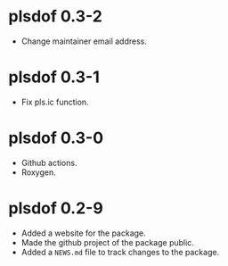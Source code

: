 # plsdof 0.3-2

* Change maintainer email address.

# plsdof 0.3-1

* Fix pls.ic function.

# plsdof 0.3-0

* Github actions.
* Roxygen.

# plsdof 0.2-9

* Added a website for the package.
* Made the github project of the package public.
* Added a `NEWS.md` file to track changes to the package.
